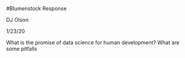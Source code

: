 #Blumenstock Response

DJ Olson

1/23/20

What is the promise of data science for human development? What are some pitfalls 
